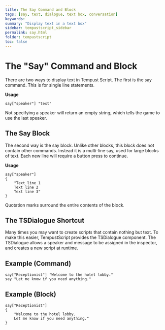 ```yaml
---
title: The Say Command and Block
tags: [say, text, dialogue, text box, conversation]
keywords:
summary: "Display text in a text box"
sidebar: tempustscript_sidebar
permalink: say.html
folder: tempustscript
toc: false
---
```


# The "Say" Command and Block
There are two ways to display text in Tempust Script. The first is the say command. This is for single line statements.

**Usage**

    say["speaker"] "text"

Not specifying a speaker will return an empty string, which tells the game to use the last speaker.

## The Say Block
The second way is the say block. Unlike other blocks, this block does not contain other commands. Instead it is a multi-line say, used for large blocks of text. Each new line will require a button press to continue.

**Usage**

    say["speaker"]
    {
        "Text line 1
        Text line 2
        Text line 3"
    }

Quotation marks surround the entire contents of the block.

## The TSDialogue Shortcut
Many times you may want to create scripts that contain nothing but text. To make this easier, TempustScript provides the TSDialogue component. The TSDialogue allows a speaker and message to be assigned in the inspector, and creates a new script at runtime.

## Example (Command)

    say["Receptionist"] "Welcome to the hotel lobby."
    say "Let me know if you need anything."

## Example (Block)

    say["Receptionist"]
    {
        "Welcome to the hotel lobby.
        Let me know if you need anything."
    }